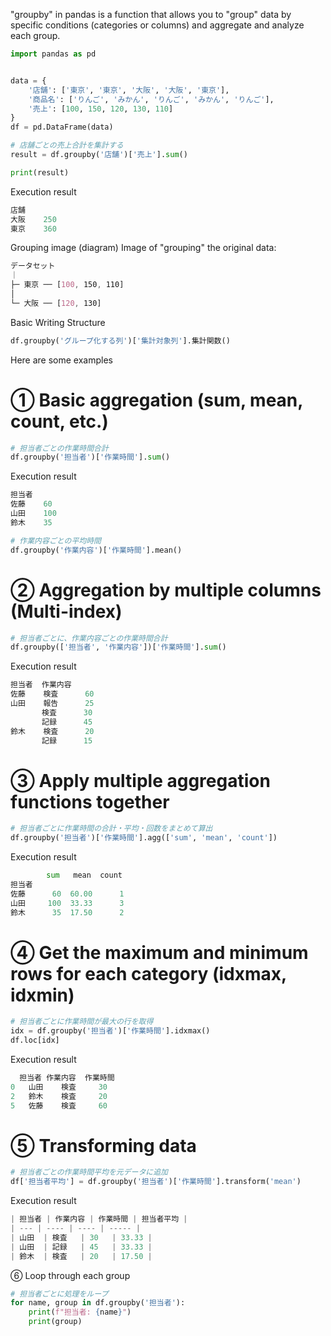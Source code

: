 "groupby" in pandas is a function that allows you to "group" data by specific conditions (categories or columns) and aggregate and analyze each group.
```python
import pandas as pd


data = {
    '店舗': ['東京', '東京', '大阪', '大阪', '東京'],
    '商品名': ['りんご', 'みかん', 'りんご', 'みかん', 'りんご'],
    '売上': [100, 150, 120, 130, 110]
}
df = pd.DataFrame(data)

# 店舗ごとの売上合計を集計する
result = df.groupby('店舗')['売上'].sum()

print(result)
```
Execution result
```python
店舗
大阪    250
東京    360
```
Grouping image (diagram)
Image of "grouping" the original data:
```css
データセット
｜
├─ 東京 ── [100, 150, 110]
│
└─ 大阪 ── [120, 130]
```
Basic Writing Structure
```python
df.groupby('グループ化する列')['集計対象列'].集計関数()
```
Here are some examples

# ① Basic aggregation (sum, mean, count, etc.)

```python
# 担当者ごとの作業時間合計
df.groupby('担当者')['作業時間'].sum()
```
Execution result
```python
担当者
佐藤    60
山田    100
鈴木    35
```
```python
# 作業内容ごとの平均時間
df.groupby('作業内容')['作業時間'].mean()
```

# ② Aggregation by multiple columns (Multi-index)

```python
# 担当者ごとに、作業内容ごとの作業時間合計
df.groupby(['担当者', '作業内容'])['作業時間'].sum()
```
Execution result
```python
担当者  作業内容
佐藤    検査      60
山田    報告      25
       検査      30
       記録      45
鈴木    検査      20
       記録      15
```

# ③ Apply multiple aggregation functions together

```python
# 担当者ごとに作業時間の合計・平均・回数をまとめて算出
df.groupby('担当者')['作業時間'].agg(['sum', 'mean', 'count'])
```
Execution result
```python
        sum   mean  count
担当者                    
佐藤      60  60.00      1
山田     100  33.33      3
鈴木      35  17.50      2
```


# ④ Get the maximum and minimum rows for each category (idxmax, idxmin)

```python
# 担当者ごとに作業時間が最大の行を取得
idx = df.groupby('担当者')['作業時間'].idxmax()
df.loc[idx]
```
Execution result
```python
  担当者 作業内容  作業時間
0   山田    検査     30
2   鈴木    検査     20
5   佐藤    検査     60

```

# ⑤ Transforming data

```python
# 担当者ごとの作業時間平均を元データに追加
df['担当者平均'] = df.groupby('担当者')['作業時間'].transform('mean')
```
Execution result
```python
| 担当者 | 作業内容 | 作業時間 | 担当者平均 |
| --- | ---- | ---- | ----- |
| 山田  | 検査   | 30   | 33.33 |
| 山田  | 記録   | 45   | 33.33 |
| 鈴木  | 検査   | 20   | 17.50 |
```

⑥ Loop through each group

```python
# 担当者ごとに処理をループ
for name, group in df.groupby('担当者'):
    print(f"担当者: {name}")
    print(group)
```

